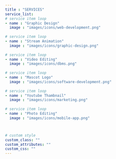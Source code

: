```yaml
---
title : "SERVICES"
service_list:
# service item loop
- name : "Graphic Design"
  image : "images/icons/web-development.png"
  
# service item loop
- name : "Stream Animation"
  image : "images/icons/graphic-design.png"
  
# service item loop
- name : "Video Editing"
  image : "images/icons/dbms.png"
  
# service item loop
- name : "Mascot Logo"
  image : "images/icons/software-development.png"
  
# service item loop
- name : "Youtube Thambnail"
  image : "images/icons/marketing.png"
  
# service item loop
- name : "Photo Editing"
  image : "images/icons/mobile-app.png"



# custom style
custom_class: "" 
custom_attributes: "" 
custom_css: ""
---
```

